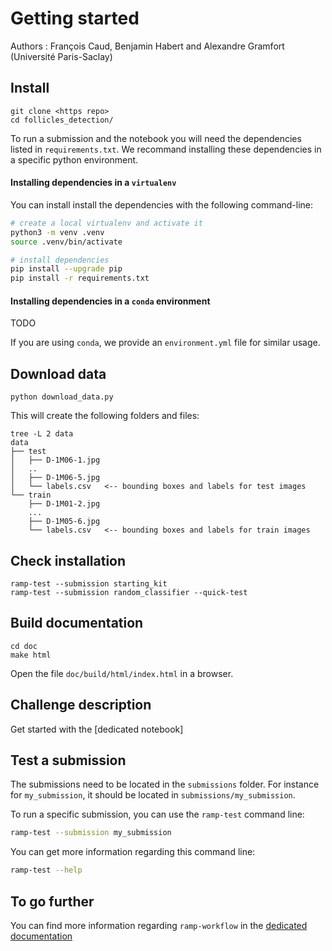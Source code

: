 # Getting started


Authors : François Caud, Benjamin Habert and Alexandre Gramfort (Université Paris-Saclay)


## Install

```
git clone <https repo>
cd follicles_detection/
```


To run a submission and the notebook you will need the dependencies listed
in `requirements.txt`. We recommand installing these dependencies in a
specific python environment.

#### Installing dependencies in a `virtualenv`

You can install install the dependencies with the
following command-line:

```bash
# create a local virtualenv and activate it
python3 -m venv .venv
source .venv/bin/activate

# install dependencies
pip install --upgrade pip
pip install -r requirements.txt
```

#### Installing dependencies in a `conda` environment

TODO

If you are using `conda`, we provide an `environment.yml` file for similar
usage.

## Download data

```
python download_data.py
```

This will create the following folders and files:

```
tree -L 2 data   
data
├── test
│   ├── D-1M06-1.jpg
│   ..
│   ├── D-1M06-5.jpg
│   └── labels.csv   <-- bounding boxes and labels for test images
└── train
    ├── D-1M01-2.jpg
    ...
    ├── D-1M05-6.jpg
    └── labels.csv   <-- bounding boxes and labels for train images
```

## Check installation

```
ramp-test --submission starting_kit
ramp-test --submission random_classifier --quick-test
```

## Build documentation

```
cd doc
make html
```

Open the file `doc/build/html/index.html` in a browser.

## Challenge description

Get started with the [dedicated notebook]


## Test a submission

The submissions need to be located in the `submissions` folder. For instance
for `my_submission`, it should be located in `submissions/my_submission`.

To run a specific submission, you can use the `ramp-test` command line:

```bash
ramp-test --submission my_submission
```

You can get more information regarding this command line:

```bash
ramp-test --help
```

## To go further

You can find more information regarding `ramp-workflow` in the
[dedicated documentation](https://paris-saclay-cds.github.io/ramp-docs/ramp-workflow/stable/using_kits.html)

